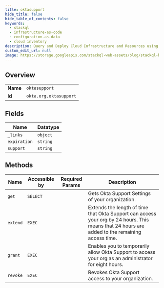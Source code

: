 ```yaml
---
title: oktasupport
hide_title: false
hide_table_of_contents: false
keywords:
  - stackql
  - infrastructure-as-code
  - configuration-as-data
  - cloud inventory
description: Query and Deploy Cloud Infrastructure and Resources using SQL
custom_edit_url: null
image: https://storage.googleapis.com/stackql-web-assets/blog/stackql-blog-post-featured-image.png
---
```

  
    

## Overview
<table><tbody>
<tr><td><b>Name</b></td><td><code>oktasupport</code></td></tr>
<tr><td><b>Id</b></td><td><code>okta.org.oktasupport</code></td></tr>
</tbody></table>

## Fields
| Name | Datatype |
| ---- | -------- |
| `_links` | `object` |
| `expiration` | `string` |
| `support` | `string` |
## Methods
| Name | Accessible by | Required Params | Description |
| ---- | ------------- | --------------- | ----------- |
| `get` | `SELECT` |  | Gets Okta Support Settings of your organization. |
| `extend` | `EXEC` |  | Extends the length of time that Okta Support can access your org by 24 hours. This means that 24 hours are added to the remaining access time. |
| `grant` | `EXEC` |  | Enables you to temporarily allow Okta Support to access your org as an administrator for eight hours. |
| `revoke` | `EXEC` |  | Revokes Okta Support access to your organization. |

